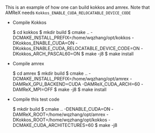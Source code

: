 This is an example of how one can build kokkos and amrex. Note that AMReX
needs `Kokkos_ENABLE_CUDA_RELOCATABLE_DEVICE_CODE`

* Compile Kokkos

    $ cd kokkos
    $ mkdir build
    $ cmake .. -DCMAKE_INSTALL_PREFIX=/home/wqzhang/opt/kokkos -DKokkos_ENABLE_CUDA=ON -DKokkos_ENABLE_CUDA_RELOCATABLE_DEVICE_CODE=ON -DKokkos_ARCH_PASCAL60=ON
    $ make -j8
    $ make install
    
* Compile amrex

    $ cd amrex
    $ mkdir build
    $ cmake .. -DCMAKE_INSTALL_PREFIX=/home/wqzhang/opt/amrex -DAMReX_GPU_BACKEND=CUDA -DAMReX_CUDA_ARCH=60 -DAMReX_MPI=OFF
    $ make -j8
    $ make install

* Compile this test code

    $ mkdir build
    $ cmake .. -DENABLE_CUDA=ON -DAMReX_ROOT=/home/wqzhang/opt/amrex -DKokkos_ROOT=/home/wqzhang/opt/kokkos -DCMAKE_CUDA_ARCHITECTURES=60
    $ make -j8
